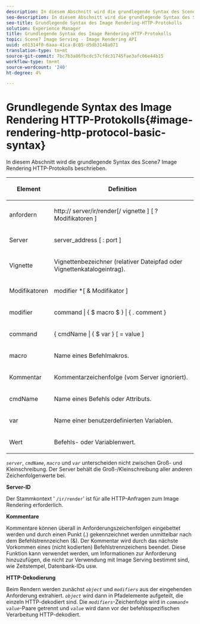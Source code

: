 ```yaml
---
description: In diesem Abschnitt wird die grundlegende Syntax des Scene7 Image Rendering HTTP-Protokolls beschrieben.
seo-description: In diesem Abschnitt wird die grundlegende Syntax des Scene7 Image Rendering HTTP-Protokolls beschrieben.
seo-title: Grundlegende Syntax des Image Rendering-HTTP-Protokolls
solution: Experience Manager
title: Grundlegende Syntax des Image Rendering-HTTP-Protokolls
topic: Scene7 Image Serving - Image Rendering API
uuid: e01314f0-6aaa-41ca-8c05-d5db3148a071
translation-type: tm+mt
source-git-commit: 7bc7b3a86fbcdc57cfdc31745fae3afc06e44b15
workflow-type: tm+mt
source-wordcount: '240'
ht-degree: 4%

---
```



# Grundlegende Syntax des Image Rendering HTTP-Protokolls{#image-rendering-http-protocol-basic-syntax}

In diesem Abschnitt wird die grundlegende Syntax des Scene7 Image Rendering HTTP-Protokolls beschrieben.

<table id="table_0A7D7207EE6D4B08B62BE8620EBE0B25"> 
 <thead> 
  <tr> 
   <th colname="col1" class="entry"> <p>Element </p> </th> 
   <th colname="col2" class="entry"> <p>Definition </p> </th> 
  </tr> 
 </thead>
 <tbody> 
  <tr> 
   <td colname="col1"> <p><span class="varname"> anfordern</span> </p> </td> 
   <td colname="col2"> <p>http://<span class="varname"> server</span>/ir/render[/<span class="varname"> vignette</span> ] [ ?<span class="varname"> Modifikatoren</span> ] </p> </td> 
  </tr> 
  <tr> 
   <td colname="col1"> <p><span class="varname"> Server </span> </p> </td> 
   <td colname="col2"> <p><span class="varname"> server_address</span> [ :<span class="varname"> port</span> ] </p> </td> 
  </tr> 
  <tr> 
   <td colname="col1"> <p><span class="varname"> Vignette  </span> </p> </td> 
   <td colname="col2"> <p>Vignettenbezeichner (relativer Dateipfad oder Vignettenkatalogeintrag). </p> </td> 
  </tr> 
  <tr> 
   <td colname="col1"> <p><span class="varname"> Modifikatoren </span> </p> </td> 
   <td colname="col2"> <p><span class="varname"> modifier</span> *[ &amp;  <span class="varname"> Modifikator</span> ] </p> </td> 
  </tr> 
  <tr> 
   <td colname="col1"> <p><span class="varname"> modifier </span> </p> </td> 
   <td colname="col2"> <p><span class="varname"> command</span> | { $  <span class="varname"> macro</span> $ } | { .<span class="varname"> comment</span> } </p> </td> 
  </tr> 
  <tr> 
   <td colname="col1"> <p><span class="varname"> command  </span> </p> </td> 
   <td colname="col2"> <p>{ <span class="varname"> cmdName</span> | { $<span class="varname"> var</span> } [ = <span class="varname"> value</span> ] </p> </td> 
  </tr> 
  <tr> 
   <td colname="col1"> <p><span class="varname"> macro  </span> </p> </td> 
   <td colname="col2"> <p>Name eines Befehlmakros. </p> </td> 
  </tr> 
  <tr> 
   <td colname="col1"> <p><span class="varname"> Kommentar  </span> </p> </td> 
   <td colname="col2"> <p>Kommentarzeichenfolge (vom Server ignoriert). </p> </td> 
  </tr> 
  <tr> 
   <td colname="col1"> <p><span class="varname"> cmdName  </span> </p> </td> 
   <td colname="col2"> <p>Name eines Befehls oder Attributs. </p> </td> 
  </tr> 
  <tr> 
   <td colname="col1"> <p><span class="varname"> var </span> </p> </td> 
   <td colname="col2"> <p>Name einer benutzerdefinierten Variablen. </p> </td> 
  </tr> 
  <tr> 
   <td colname="col1"> <p><span class="varname"> Wert </span> </p> </td> 
   <td colname="col2"> <p>Befehls- oder Variablenwert. </p> </td> 
  </tr> 
 </tbody> 
</table>

*`server`*,  *`cmdName`*,  *`macro`* und  *`var`* unterscheiden nicht zwischen Groß- und Kleinschreibung. Der Server behält die Groß-/Kleinschreibung aller anderen Zeichenfolgenwerte bei.

**Server-ID**

Der Stammkontext &#39; `/ir/render`&#39; ist für alle HTTP-Anfragen zum Image Rendering erforderlich.

**Kommentare**

Kommentare können überall in Anforderungszeichenfolgen eingebettet werden und durch einen Punkt (.) gekennzeichnet werden unmittelbar nach dem Befehlstrennzeichen (&amp;). Der Kommentar wird durch das nächste Vorkommen eines (nicht kodierten) Befehlstrennzeichens beendet. Diese Funktion kann verwendet werden, um Informationen zur Anforderung hinzuzufügen, die nicht zur Verwendung mit Image Serving bestimmt sind, wie Zeitstempel, Datenbank-IDs usw.

**HTTP-Dekodierung**

Beim Rendern werden zunächst *`object`* und *`modifiers`* aus der eingehenden Anforderung extrahiert. *`object`* wird dann in Pfadelemente aufgeteilt, die einzeln HTTP-dekodiert sind. Die *`modifiers`*-Zeichenfolge wird in *`command`*= *`value`*-Paare getrennt und *`value`* wird dann vor der befehlsspezifischen Verarbeitung HTTP-dekodiert.
